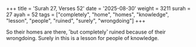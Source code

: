 +++
title = 'Surah 27, Verses 52'
date = '2025-08-30'
weight = 3211
surah = 27
ayah = 52
tags = ["completely", "home", "homes", "knowledge", "lesson", "people", "ruined", "surely", "wrongdoing"]
+++

So their homes are there, ˹but completely˺ ruined because of their wrongdoing. Surely in this is a lesson for people of knowledge.